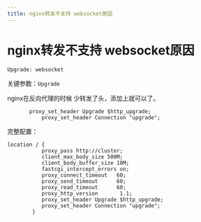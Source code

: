 ```yaml
---
title: nginx转发不支持 websocket原因
---
```


# nginx转发不支持 websocket原因

```
Upgrade: websocket
```

关键参数：`Upgrade`

nginx在反向代理的时候 少转发了头，添加上就可以了。

```
	   proxy_set_header Upgrade $http_upgrade;
		   proxy_set_header Connection "upgrade";
```


完整配置：

```
location / { 
           proxy_pass http://cluster;
		   client_max_body_size 500M;
		   client_body_buffer_size 10M;
		   fastcgi_intercept_errors on;
		   proxy_connect_timeout   60;
		   proxy_send_timeout      60;
		   proxy_read_timeout      60;
		   proxy_http_version 		1.1;					
		   proxy_set_header Upgrade $http_upgrade;
		   proxy_set_header Connection "upgrade";
        }

```


